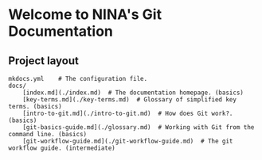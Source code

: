 # Welcome to NINA's Git Documentation

## Project layout

    mkdocs.yml    # The configuration file.
    docs/
        [index.md](./index.md)  # The documentation homepage. (basics)
        [key-terms.md](./key-terms.md)  # Glossary of simplified key terms. (basics)
        [intro-to-git.md](./intro-to-git.md)  # How does Git work?. (basics)
        [git-basics-guide.md](./glossary.md)  # Working with Git from the command line. (basics)
        [git-workflow-guide.md](./git-workflow-guide.md)  # The git workflow guide. (intermediate)
